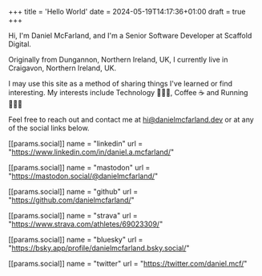+++
title = 'Hello World'
date = 2024-05-19T14:17:36+01:00
draft = true
+++

Hi, I'm Daniel McFarland, and I'm a Senior Software Developer at Scaffold Digital.

Originally from Dungannon, Northern Ireland, UK, I currently live in Craigavon, Northern Ireland, UK.

I may use this site as a method of sharing things I've learned or find interesting. My interests include Technology  👨🏼‍💻‍, Coffee ☕️ and Running 🏃🏼‍♂️

Feel free to reach out and contact me at <a href="mailto:hi@danielmcfarland.dev">hi@danielmcfarland.dev</a> or at any of the social links below.

[[params.social]]
name = "linkedin"
url = "https://www.linkedin.com/in/daniel.a.mcfarland/"

[[params.social]]
name = "mastodon"
url = "https://mastodon.social/@danielmcfarland/"

[[params.social]]
name = "github"
url = "https://github.com/danielmcfarland/"

[[params.social]]
name = "strava"
url = "https://www.strava.com/athletes/69023309/"

[[params.social]]
name = "bluesky"
url = "https://bsky.app/profile/danielmcfarland.bsky.social/"

[[params.social]]
name = "twitter"
url = "https://twitter.com/daniel.mcf/"